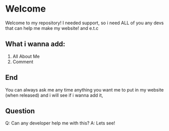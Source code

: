 # Welcome
Welcome to my repository! I needed support, so i need ALL of you any devs that can help me make my website! and e.t.c

## What i wanna add:
1. All About Me
2. Comment

## End
You can always ask me any time anything you want me to put in my website (when released) and i will see if i wanna add it,

## Question
Q: Can any developer help me with this?
A: Lets see!
